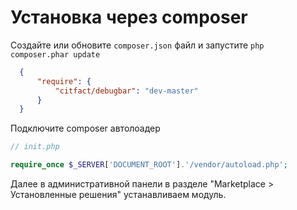 Установка через composer
=========

Создайте или обновите ``composer.json`` файл и запустите ``php composer.phar update``
``` json
  {
      "require": {
          "citfact/debugbar": "dev-master"
      }
  }
```
Подключите composer автолоадер 
``` php
// init.php

require_once $_SERVER['DOCUMENT_ROOT'].'/vendor/autoload.php';
```

Далее в административной панели в разделе "Marketplace > Установленные решения" устанавливаем модуль.

